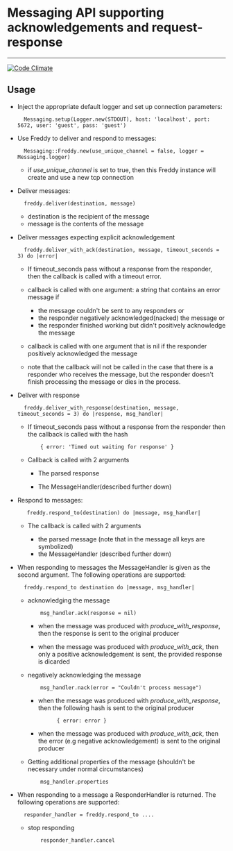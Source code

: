 # Messaging API supporting acknowledgements and request-response
----

[![Code Climate](https://codeclimate.com/repos/52a1f75613d6374c030432d2/badges/f8f96e50aa9f57dfae00/gpa.png)](https://codeclimate.com/repos/52a1f75613d6374c030432d2/feed)

## Usage

* Inject the appropriate default logger and set up connection parameters:  

        Messaging.setup(Logger.new(STDOUT), host: 'localhost', port: 5672, user: 'guest', pass: 'guest')

* Use Freddy to deliver and respond to messages:

        Messaging::Freddy.new(use_unique_channel = false, logger = Messaging.logger)

    * if *use\_unique\_channel* is set to true, then this Freddy instance will create and use a new tcp connection

* Deliver messages:

        freddy.deliver(destination, message)

    * destination is the recipient of the message  
    * message is the contents of the message

* Deliver messages expecting explicit acknowledgement

        freddy.deliver_with_ack(destination, message, timeout_seconds = 3) do |error|

  * If timeout_seconds pass without a response from the responder, then the callback is called with a timeout error.

  * callback is called with one argument: a string that contains an error message if 
    * the message couldn't be sent to any responders or 
    * the responder negatively acknowledged(nacked) the message or 
    * the responder finished working but didn't positively acknowledge the message

  * callback is called with one argument that is nil if the responder positively acknowledged the message
  * note that the callback will not be called in the case that there is a responder who receives the message, but the responder doesn't finish processing the message or dies in the process.

* Deliver with response

        freddy.deliver_with_response(destination, message, timeout_seconds = 3) do |response, msg_handler|

  * If timeout_seconds pass without a response from the responder then the callback is called with the hash 

            { error: 'Timed out waiting for response' }

  * Callback is called with 2 arguments

    * The parsed response

    * The MessageHandler(described further down)

* Respond to messages:

         freddy.respond_to(destination) do |message, msg_handler|

  * The callback is called with 2 arguments 

    * the parsed message (note that in the message all keys are symbolized)
    * the MessageHandler (described further down)

* When responding to messages the MessageHandler is given as the second argument. The following operations are supported:

        freddy.respond_to destination do |message, msg_handler|


  * acknowledging the message

            msg_handler.ack(response = nil)

    * when the message was produced with *produce\_with\_response*, then the response is sent to the original producer

    * when the message was produced with *produce\_with\_ack*, then only a positive acknowledgement is sent, the provided response is dicarded

  * negatively acknowledging the message

            msg_handler.nack(error = "Couldn't process message")

    * when the message was produced with *produce\_with\_response*, then the following hash is sent to the original producer

                { error: error }

    * when the message was produced with *produce\_with\_ack*, then the error (e.g negative acknowledgement) is sent to the original producer 

  * Getting additional properties of the message (shouldn't be necessary under normal circumstances)

            msg_handler.properties  

* When responding to a message a ResponderHandler is returned. The following operations are supported:

        responder_handler = freddy.respond_to ....

  * stop responding

            responder_handler.cancel

